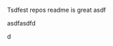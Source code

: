 Tsdfest repos readme is great asdf







asdfasdfd




d




































































































































































































